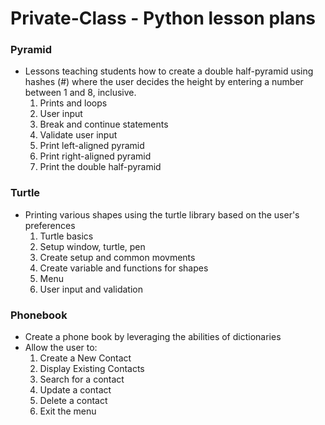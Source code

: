 # Private-Class - Python lesson plans

### Pyramid
- Lessons teaching students how to create a double half-pyramid using hashes (#) where the user decides the height by entering a number between 1 and 8, inclusive.
  1. Prints and loops
  2. User input
  3. Break and continue statements
  4. Validate user input
  5. Print left-aligned pyramid
  6. Print right-aligned pyramid
  7. Print the double half-pyramid
 
 ### Turtle
 - Printing various shapes using the turtle library based on the user's preferences
   1. Turtle basics
   2. Setup window, turtle, pen
   3. Create setup and common movments
   4. Create variable and functions for shapes
   5. Menu
   6. User input and validation

### Phonebook
-  Create a phone book by leveraging the abilities of dictionaries
-  Allow the user to:
   1. Create a New Contact
   2. Display Existing Contacts
   3. Search for a contact
   4. Update a contact
   5. Delete a contact
   6. Exit the menu
